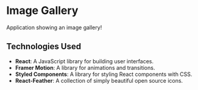 # Image Gallery

Application showing an image gallery!

## Technologies Used

-   **React**: A JavaScript library for building user interfaces.
-   **Framer Motion**: A library for animations and transitions.
-   **Styled Components**: A library for styling React components with CSS.
-   **React-Feather**: A collection of simply beautiful open source icons.
